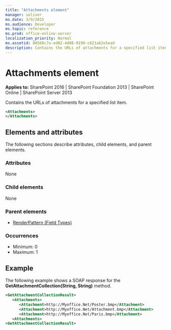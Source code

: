 ```yaml
---
title: "Attachments element"
manager: soliver
ms.date: 3/9/2015
ms.audience: Developer
ms.topic: reference
ms.prod: office-online-server
localization_priority: Normal
ms.assetid: 88568c7a-ed02-4d08-9190-c621a62e5ead
description: Contains the URLs of attachments for a specified list item.
---
```


# Attachments element

**Applies to:** SharePoint 2016 | SharePoint Foundation 2013 | SharePoint Online | SharePoint Server 2013
  
Contains the URLs of attachments for a specified list item.
  
```XML
<Attachments>
</Attachments>
```

## Elements and attributes

The following sections describe attributes, child elements, and parent elements.

### Attributes

None
   
### Child elements

None
   
### Parent elements

- [RenderPattern (Field Types)](renderpattern-element-field-types.md)
   
### Occurrences

- Minimum: 0
- Maximum: 1
   
## Example

The following example shows a SOAP response for the **GetAttachmentCollection(String, String)** method. 
  
```XML
<GetAttachmentCollectionResult>
   <Attachments>
      <Attachment>http://Myoffice.Net/Poster.bmp</Attachment>
      <Attachment>http://Myoffice.Net/Attachment.bmp</Attachment>
      <Attachment>http://Myoffice.Net/Paris.bmp</Attachment>
   <Attachments>
<GetAttachmentCollectionResult>
```


